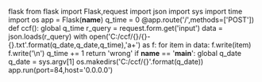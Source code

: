 flask
from flask import Flask,request
import json
import sys
import time
import os
app = Flask(__name__)
q_time = 0
@app.route('/',methods=['POST'])
def ccf():
    global q_time
    r_query = request.form.get('input')
    data = json.loads(r_query)
    with open('C:/ccf/{}/{}-{}.txt'.format(q_date,q_date,q_time),'a+') as f:
        for item in data:
            f.write(item)
            f.write('\n')
    q_time += 1
    return 'wrong'
if __name__ == '__main__':
    global q_date
    q_date = sys.argv[1]
    os.makedirs('C:/ccf/{}'.format(q_date))
    app.run(port=84,host='0.0.0.0')

